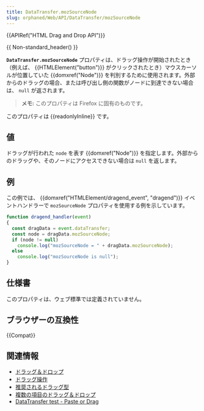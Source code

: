 ```yaml
---
title: DataTransfer.mozSourceNode
slug: orphaned/Web/API/DataTransfer/mozSourceNode
---
```


{{APIRef("HTML Drag and Drop API")}}

{{ Non-standard_header() }}

**`DataTransfer.mozSourceNode`** プロパティは、ドラッグ操作が開始されたとき（例えば、 {{HTMLElement("button")}} がクリックされたとき）マウスカーソルが位置していた {{domxref("Node")}} を判別するために使用されます。外部からのドラッグの場合、または呼び出し側の関数がノードに到達できない場合は、 `null` が返されます。

> **メモ:** このプロパティは Firefox に固有のものです。

このプロパティは {{readonlyInline}} です。

## 値

ドラッグが行われた `node` を表す {{domxref("Node")}} を指定します。外部からのドラッグや、そのノードにアクセスできない場合は `null` を返します。

## 例

この例では、 {{domxref("HTMLElement/dragend_event", "dragend")}} イベントハンドラーで `mozSourceNode` プロパティを使用する例を示しています。

```js
function dragend_handler(event)
{
  const dragData = event.dataTransfer;
  const node = dragData.mozSourceNode;
  if (node != null)
    console.log("mozSourceNode = " + dragData.mozSourceNode);
  else
    console.log("mozSourceNode is null");
}
```

## 仕様書

このプロパティは、ウェブ標準では定義されていません。

## ブラウザーの互換性

{{Compat}}

## 関連情報

- [ドラッグ＆ドロップ](/ja/docs/Web/API/HTML_Drag_and_Drop_API)
- [ドラッグ操作](/ja/docs/Web/API/HTML_Drag_and_Drop_API/Drag_operations)
- [推奨されるドラッグ型](/ja/docs/Web/API/HTML_Drag_and_Drop_API/Recommended_drag_types)
- [複数の項目のドラッグ＆ドロップ](/ja/docs/Web/API/HTML_Drag_and_Drop_API/Multiple_items)
- [DataTransfer test - Paste or Drag](https://codepen.io/tech_query/pen/MqGgap)

